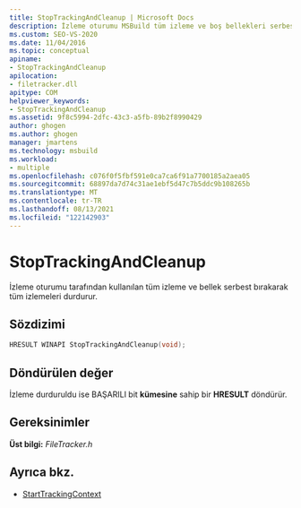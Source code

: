 ```yaml
---
title: StopTrackingAndCleanup | Microsoft Docs
description: İzleme oturumu MSBuild tüm izleme ve boş bellekleri serbest bırakma için StopTrackingAndCleanup'ın nasıl kullandığını öğrenin.
ms.custom: SEO-VS-2020
ms.date: 11/04/2016
ms.topic: conceptual
apiname:
- StopTrackingAndCleanup
apilocation:
- filetracker.dll
apitype: COM
helpviewer_keywords:
- StopTrackingAndCleanup
ms.assetid: 9f8c5994-2dfc-43c3-a5fb-89b2f8990429
author: ghogen
ms.author: ghogen
manager: jmartens
ms.technology: msbuild
ms.workload:
- multiple
ms.openlocfilehash: c076f0f5fbf591e0ca7ca6f91a7700185a2aea05
ms.sourcegitcommit: 68897da7d74c31ae1ebf5d47c7b5ddc9b108265b
ms.translationtype: MT
ms.contentlocale: tr-TR
ms.lasthandoff: 08/13/2021
ms.locfileid: "122142903"
---
```

# <a name="stoptrackingandcleanup"></a>StopTrackingAndCleanup

İzleme oturumu tarafından kullanılan tüm izleme ve bellek serbest bırakarak tüm izlemeleri durdurur.

## <a name="syntax"></a>Sözdizimi

```cpp
HRESULT WINAPI StopTrackingAndCleanup(void);
```

## <a name="return-value"></a>Döndürülen değer

 İzleme durduruldu ise BAŞARILI bit **kümesine** sahip bir **HRESULT** döndürür.

## <a name="requirements"></a>Gereksinimler

 **Üst bilgi:** *FileTracker.h*

## <a name="see-also"></a>Ayrıca bkz.

- [StartTrackingContext](../msbuild/starttrackingcontext.md)
